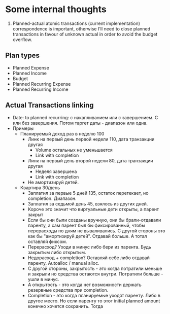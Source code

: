 # Some internal thoughts

1. Planned-actual atomic transactions (current implementation) correspondence is important, otherwise I'll need to close planned transactions in favour of unknown actual in order to avoid the budget overflow.

## Plan types

- Planned Expense
- Planned Income
- Budget
- Planned Recurring Expense
- Planned Recurring Income

## Actual Transactions linking

- Date: to planned recurring: с накапливанием или с завершением. С или без завершения. Потом таргет даты - диапазон или одна.
- Примеры
	- Планируемый доход раз в неделю 100
		- Линк на первый день первой недели 110, дата транзакции другая
			- Volume остальных не уменьшается
			- Link with completion
		- Линк на первый день второй недели 80, дата транзакции другая
			- Неделя завершена
			- Link with completion
		- Не амортизируй детей.
	- Квартира 30/день
		- Заплатил за первые 5 дней 135, остаток перетекает, но completion. Диапазон.
		- Заплатил за седьмой день 45, взялось из других дней.
		- Короче это значит что виртуальные дети открыты, а парент закрыт
		- Если бы они были созданы вручную, они бы брали-отдавали паренту, а сам парент был бы фиксированный, чтобы перерасходы по дням не вываливались. С другой стороны это как бы "амортизируй детей". Отдавай больше. А тотал оставляй фиксом.
		- Перерасход? Уходи в минус либо бери из парента. Будь закрытым либо открытым.
		- Недорасход + completion? Оставляй себе либо отдавай паренту. Autoalloc / manual alloc.
		- С другой стороны, закрытость - это когда потратили меньше и закрыли но средства остаются внутри. Потратили больше - ушли в минус.
		- А открытость - это когда нет возможности держать резервные средства при completion.
		- Completion - это когда планируемые уходят паренту. Либо в другое место. Но если паренту то этот initial planned amount конечно хочется сохранить. Тогда 